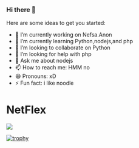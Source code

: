 ### Hi there 👋
Here are some ideas to get you started:

- 🔭 I’m currently working on Nefsa.Anon
- 🌱 I’m currently learning Python,nodejs,and php
- 👯 I’m looking to collaborate on Python
- 🤔 I’m looking for help with php
- 💬 Ask me about nodejs
- 📫 How to reach me: HMM no
- 😄 Pronouns: xD
- ⚡ Fun fact: i like noodle
# NetFlex

<img align="center" src="https://github-readme-stats.vercel.app/api?username=Geruays&show_icons=true" />
</a>

[![trophy](https://github-profile-trophy.vercel.app/?username=Geruays&theme=onedark)](https://github.com/ryo-ma/github-profile-trophy)
